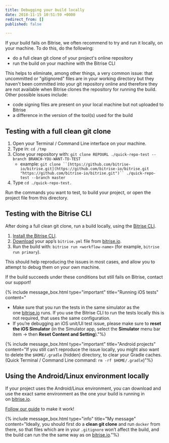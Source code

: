 ```yaml
---
title: Debugging your build locally
date: 2018-11-15 10:51:59 +0000
redirect_from: []
published: false

---
```

If your build fails on Bitrise, we often recommend to try and run it locally, on your machine. To do this, do the following:

* do a full clean git clone of your project's online repository
* run the build on your machine with the Bitrise CLI

This helps to eliminate, among other things, a very common issue: that uncommitted or "gitignored" files are in your working directory but they haven't been committed into your git repository online and therefore they are not available when Bitrise clones the repository for running the build. Other possible issues include:

* code signing files are present on your local machine but not uploaded to Bitrise
* a difference in the version of the tool(s) used for the build

## Testing with a full clean git clone

1. Open your Terminal / Command Line interface on your machine.
2. Type in: `cd /tmp`
3. Clone your repository with: `git clone REPOURL ./quick-repo-test --branch BRANCH-YOU-WANT-TO-TEST`
   * example: `git clone ``[https://github.com/bitrise-io/bitrise.git](https://github.com/bitrise-io/bitrise.git "https://github.com/bitrise-io/bitrise.git")`` ./quick-repo-test --branch master`
4. Type `cd ./quick-repo-test.`

Run the commands you want to test, to build your project, or open the project file from this directory.

## Testing with the Bitrise CLI

After doing a full clean git clone, run a build locally, using the [Bitrise CLI](https://www.bitrise.io/cli).

1. [Install the Bitrise CLI](/bitrise-cli/installation/).
2. [Download](/builds/bitrise-yml-online/) your app’s `bitrise.yml` file from [bitrise.io](https://www.bitrise.io/).
3. Run the build with: `bitrise run <workflow-name>` (for example, `bitrise run primary`).

This should help reproducing the issues in most cases, and allow you to attempt to debug them on your own machine.

If the build succeeds under these conditions but still fails on Bitrise, contact our support!

{% include message_box.html type="important" title="Running iOS tests" content="

* Make sure that you run the tests in the same simulator as the one [bitrise.io](http://bitrise.io/) runs. If you use the Bitrise CLI to run the tests locally this is not required, that uses the same configuration.
* If you’re debugging an iOS unit/UI test issue, please make sure to **reset the iOS Simulator** (in the Simulator app, select the **Simulator** menu bar item -> then **Reset Content and Setting**)."%}

{% include message_box.html type="important" title="Android projects" content="If you still can’t reproduce the issue locally, you might also want to delete the `$HOME/.gradle` (hidden) directory, to clear your Gradle caches. (Quick Terminal / Command Line command: `rm -rf $HOME/.gradle`)"%}

## Using the Android/Linux environment locally

If your project uses the Android/Linux environment, you can download and use the exact same environment as the one your build is running in on [bitrise.io](https://www.bitrise.io/).

[Follow our guide](/docker/run-your-build-locally-in-docker/) to make it work!

{% include message_box.html type="info" title="My message" content="Ideally, you should first do a **clean git clone** and run `docker` from there, so that files which are in your `.gitignore` won’t affect the build, and the build can run the the same way as on [bitrise.io](https://www.bitrise.io/)."%} 
